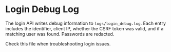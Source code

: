 # Login Debug Log

The login API writes debug information to `logs/login_debug.log`. Each entry includes the identifier, client IP, whether the CSRF token was valid, and if a matching user was found. Passwords are redacted.

Check this file when troubleshooting login issues.
